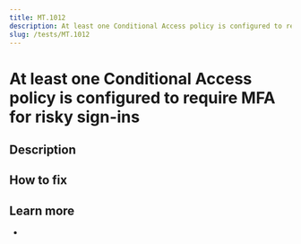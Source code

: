 ```yaml
---
title: MT.1012
description: At least one Conditional Access policy is configured to require MFA for risky sign-ins
slug: /tests/MT.1012
---
```


# At least one Conditional Access policy is configured to require MFA for risky sign-ins

## Description

## How to fix

## Learn more

-
